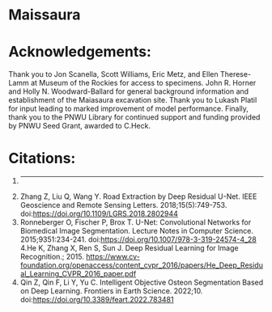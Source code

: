 # Maissaura

# Acknowledgements:
Thank you to Jon Scanella, Scott Williams, Eric Metz, and Ellen Therese-Lamm at Museum of the Rockies for access to specimens. John R. Horner and Holly N. Woodward-Ballard for general background information and establishment of the Maiasaura excavation site. Thank you to Lukash Platil for input leading to marked improvement of model performance. Finally, thank you to the PNWU Library for continued support and funding provided by PNWU Seed Grant, awarded to C.Heck.

# Citations:
1. ______
2. Zhang Z, Liu Q, Wang Y. Road Extraction by Deep Residual U-Net. IEEE Geoscience and Remote Sensing Letters. 2018;15(5):749-753. doi:https://doi.org/10.1109/LGRS.2018.2802944
3. Ronneberger O, Fischer P, Brox T. U-Net: Convolutional Networks for Biomedical Image Segmentation. Lecture Notes in Computer Science. 2015;9351:234-241. doi:https://doi.org/10.1007/978-3-319-24574-4_28
4.He K, Zhang X, Ren S, Sun J. Deep Residual Learning for Image Recognition.; 2015. https://www.cv-foundation.org/openaccess/content_cvpr_2016/papers/He_Deep_Residual_Learning_CVPR_2016_paper.pdf
5. Qin Z, Qin F, Li Y, Yu C. Intelligent Objective Osteon Segmentation Based on Deep Learning. Frontiers in Earth Science. 2022;10. doi:https://doi.org/10.3389/feart.2022.783481

